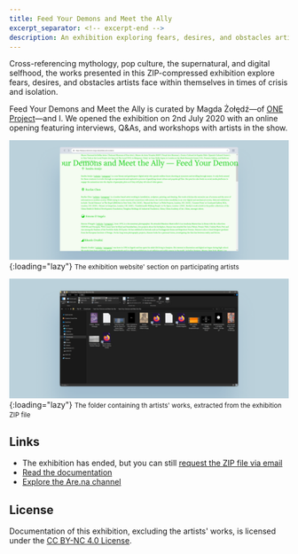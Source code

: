 ```yaml
---
title: Feed Your Demons and Meet the Ally
excerpt_separator: <!-- excerpt-end -->
description: An exhibition exploring fears, desires, and obstacles artists face within themselves in times of crisis and isolation.
---
```

Cross-referencing mythology, pop culture, the supernatural, and digital selfhood, the works presented in this ZIP-compressed exhibition explore fears, desires, and obstacles artists face within themselves in times of crisis and isolation.

Feed Your Demons and Meet the Ally is curated by Magda Żołędź—of [ONE Project](https://one-project.co.uk/)—and I. We opened the exhibition on 2nd July 2020 with an online opening featuring interviews, Q&As, and workshops with artists in the show.

![The exhibition website, section on participating artists](assets/feedyourdemons/site.png){:loading="lazy"}
<small>The exhibition website' section on participating artists</small>

![The exhibition folder, extracted from a ZIP file](assets/feedyourdemons/feed-your-demons.png){:loading="lazy"}
<small>The folder containing th artists' works, extracted from the exhibition ZIP file</small>

## Links
* The exhibition has ended, but you can still [request the ZIP file via email](mailto:frn.imola@gmail.com?subject=Feed%20Your%20Demons%20and%20Meet%20the%20Ally%20-%20ZIP%20File&body=Hello!)
* [Read the documentation](https://feedyourdemons.cargo.site/)
* [Explore the Are.na channel](https://www.are.na/francesco-imola-2o2ng4qooxm/feed-your-demons-and-meet-the-ally)

## License
Documentation of this exhibition, excluding the artists' works, is licensed under the <a rel="license" href="https://creativecommons.org/licenses/by-nc/4.0/" target="_blank" rel="noopener noreferrer">CC BY-NC 4.0 License</a>.